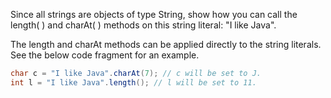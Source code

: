 Since all strings are objects of type String, show how you can call the length( ) and charAt( ) methods on this string literal: "I like Java".

The length and charAt methods can be applied directly to the string literals. See the below code fragment for an example.
```java
char c = "I like Java".charAt(7); // c will be set to J.
int l = "I like Java".length(); // l will be set to 11.
```

